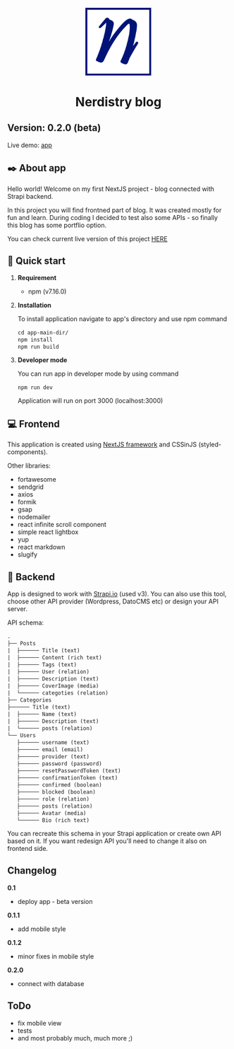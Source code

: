 <p align="center">
    <img alt="Nerdistry logo" src="assets/images/svg/Logo_sqr.svg" width="150" />
</p>

<h1 align="center">
  Nerdistry blog
</h1>

## Version: 0.2.0 (beta)

Live demo: [app]

## :black_nib: About app

Hello world! Welcome on my first NextJS project - blog connected with Strapi backend.

In this project you will find frontned part of blog. It was created mostly for fun and learn. During coding I decided to test also some APIs - so finally this blog has some portflio option.

You can check current live version of this project <a href="https://nerdistry.pl" target="_blank">HERE</a>

## 🚀 Quick start

1.  **Requirement**

    - npm (v7.16.0)

2.  **Installation**

    To install application navigate to app's directory and use npm command

    ```shell
    cd app-main-dir/
    npm install
    npm run build
    ```

3.  **Developer mode**

    You can run app in developer mode by using command

    ```shell
    npm run dev
    ```

    Application will run on port 3000 (localhost:3000)

## :computer: Frontend

This application is created using [NextJS framework] and CSSinJS (styled-components).

Other libraries:

- fortawesome
- sendgrid
- axios
- formik
- gsap
- nodemailer
- react infinite scroll component
- simple react lightbox
- yup
- react markdown
- slugify

## :wrench: Backend

App is designed to work with [Strapi.io] (used v3). You can also use this tool, choose other API provider (Wordpress, DatoCMS etc) or design your API server.

API schema:

    .
    ├── Posts
    |  ├────── Title (text)
    |  ├────── Content (rich text)
    |  ├────── Tags (text)
    |  ├────── User (relation)
    |  ├────── Description (text)
    |  ├────── CoverImage (media)
    |  └────── categoties (relation)
    ├── Categories
    ├────── Title (text)
    |  ├────── Name (text)
    |  ├────── Description (text)
    |  └────── posts (relation)
    └── Users
       ├────── username (text)
       ├────── email (email)
       ├────── provider (text)
       ├────── password (password)
       ├────── resetPasswordToken (text)
       ├────── confirmationToken (text)
       ├────── confirmed (boolean)
       ├────── blocked (boolean)
       ├────── role (relation)
       ├────── posts (relation)
       ├────── Avatar (media)
       └────── Bio (rich text)

You can recreate this schema in your Strapi application or create own API based on it. If you want redesign API you'll need to change it also on frontend side.

## Changelog

**0.1**

- deploy app - beta version

**0.1.1**

- add mobile style

**0.1.2**

- minor fixes in mobile style

**0.2.0**

- connect with database

## ToDo

- fix mobile view
- tests
- and most probably much, much more ;)

[app]: https://nerdistry.pl/
[nextjs framework]: https://nextjs.org/docs
[strapi.io]: https://strapi.io/
